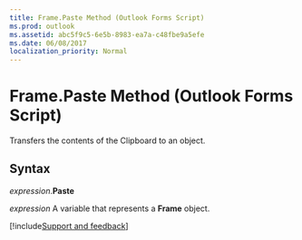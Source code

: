 ```yaml
---
title: Frame.Paste Method (Outlook Forms Script)
ms.prod: outlook
ms.assetid: abc5f9c5-6e5b-8983-ea7a-c48fbe9a5efe
ms.date: 06/08/2017
localization_priority: Normal
---
```



# Frame.Paste Method (Outlook Forms Script)

Transfers the contents of the Clipboard to an object.


## Syntax

_expression_.**Paste**

_expression_ A variable that represents a **Frame** object.

[!include[Support and feedback](~/includes/feedback-boilerplate.md)]
